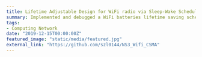 ```yaml
---
title: Lifetime Adjustable Design for WiFi radio via Sleep-Wake Scheduling in Network Simulator 3 (NS-3)
summary: Implemented and debugged a WiFi batteries lifetime saving scheduling algorithm for CSMA protocol in Network Simulator 3 (NS-3) using C/C++ under Linux Ubuntu system
tags:
- Computing Network
date: "2019-12-15T00:00:00Z"
featured_image: "static/media/featured.jpg"
external_link: "https://github.com/szl0144/NS3_Wifi_CSMA"
---
```


